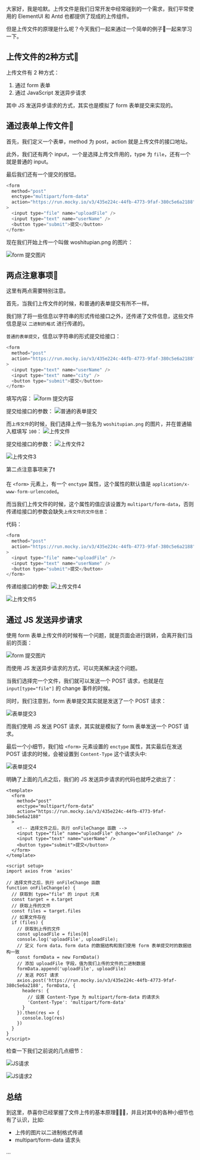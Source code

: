 大家好，我是哈默。上传文件是我们日常开发中经常碰到的一个需求，我们平常使用的 ElementUI 和 Antd 也都提供了现成的上传组件。

但是上传文件的原理是什么呢？今天我们一起来通过一个简单的例子🌰一起来学习一下。

## 上传文件的2种方式📖
上传文件有 2 种方式：
1. 通过 form 表单
2. 通过 JavaScript 发送异步请求

其中 JS 发送异步请求的方式，其实也是模拟了 form 表单提交来实现的。

## 通过表单上传文件📝
首先，我们定义一个表单，method 为 post，action 就是上传文件的接口地址。

此外，我们还有两个 input，一个是选择上传文件用的，type 为 `file`，还有一个就是普通的 input。

最后我们还有一个提交的按钮。
```js
<form 
  method="post" 
  enctype="multipart/form-data"
  action="https://run.mocky.io/v3/435e224c-44fb-4773-9faf-380c5e6a2188"
>
  <input type="file" name="uploadFile" />
  <input type="text" name="userName" />
  <button type="submit">提交</button>
</form>
```

现在我们开始上传一个叫做 woshitupian.png 的图片：

![form 提交图片](./1_form提交1.gif)

## 两点注意事项📢
这里有两点需要特别注意。

首先，当我们上传文件的时候，和普通的表单提交有所不一样。

我们除了将一些信息以字符串的形式传给接口之外，还传递了文件信息，这些文件信息是以 `二进制的格式` 进行传递的。

`普通的表单提交`，信息以字符串的形式提交给接口：

```js
<form 
  method="post" 
  action="https://run.mocky.io/v3/435e224c-44fb-4773-9faf-380c5e6a2188"
>
  <input type="text" name="userName" />
  <input type="text" name="city" />
  <button type="submit">提交</button>
</form>
```

填写内容：
![form 提交内容](./2_普通的表单提交.png)

提交给接口的参数：
![普通的表单提交](./3_普通的表单提交2.png)

而`上传文件`的时候，我们选择上传一张名为 `woshitupian.png` 的图片，并在普通输入框填写 `100`：
![上传文件](./4_上传文件.png)

提交给接口的参数：
![上传文件2](./5_上传文件2.png)

![上传文件3](./6_上传文件3.png)

第二点注意事项来了❗

在 `<form>` 元素上，有一个 `enctype` 属性，这个属性的默认值是 `application/x-www-form-urlencoded`。

而当我们上传文件的时候，这个属性的值应该设置为 `multipart/form-data`，否则传递给接口的参数会缺失`上传文件的文件信息`：

代码：
```js
<form 
  method="post" 
  action="https://run.mocky.io/v3/435e224c-44fb-4773-9faf-380c5e6a2188"
>
  <input type="file" name="uploadFile" />
  <input type="text" name="userName" />
  <button type="submit">提交</button>
</form>
```

传递给接口的参数:
![上传文件4](./7_上传文件4.png)

![上传文件5](./8_上传文件5.png)

## 通过 JS 发送异步请求
使用 form 表单上传文件的时候有一个问题，就是页面会进行跳转，会离开我们当前的页面：

![form 提交图片](./1_form提交1.gif)

而使用 JS 发送异步请求的方式，可以完美解决这个问题。

当我们选择完一个文件，我们就可以发送一个 POST 请求，也就是在 `input[type="file"]` 的 change 事件的时候。

同时，我们注意到，form 表单提交其实就是发送了一个 POST 请求：

![表单提交3](./9_表单提交3.png)

而我们使用 JS 发送 POST 请求，其实就是模拟了 form 表单发送一个 POST 请求。

最后一个小细节，我们给 `<form>` 元素设置的 `enctype` 属性，其实最后在发送 POST 请求的时候，会被设置到 `Content-Type` 这个请求头中:

![表单提交4](./10_表单提交4.png)

明确了上面的几点之后，我们的 JS 发送异步请求的代码也就呼之欲出了：

```vue
<template>
  <form 
    method="post" 
    enctype="multipart/form-data"
    action="https://run.mocky.io/v3/435e224c-44fb-4773-9faf-380c5e6a2188"
  >
    <!-- 选择文件之后，执行 onFileChange 函数 -->
    <input type="file" name="uploadFile" @change="onFileChange" />
    <input type="text" name="userName" />
    <button type="submit">提交</button>
  </form>
</template>

<script setup>
import axios from 'axios'

// 选择文件之后，执行 onFileChange 函数 
function onFileChange(e) {
  // 获取到 type="file" 的 input 元素
  const target = e.target
  // 获取上传的文件
  const files = target.files
  // 如果文件存在
  if (files) {
    // 获取到上传的文件
    const uploadFile = files[0]
    console.log('uploadFile', uploadFile);
    // 定义 form data，form data 的数据结构和我们使用 form 表单提交时的数据结构一致
    const formData = new FormData()
    // 添加 uploadFile 字段，值为我们上传的文件的二进制数据
    formData.append('uploadFile', uploadFile)
    // 发送 POST 请求
    axios.post('https://run.mocky.io/v3/435e224c-44fb-4773-9faf-380c5e6a2188', formData, {
      headers: {
        // 设置 Content-Type 为 multipart/form-data 的请求头
        'Content-Type': 'multipart/form-data'
      }
    }).then(res => {
      console.log(res)
    })
  }
}
</script>
```

检查一下我们之前说的几点细节：

![JS请求](./11_JS请求1.png)

![JS请求2](./12_JS请求2.png)

## 总结
到这里，恭喜你已经掌握了文件上传的基本原理🎉🎉🎉，并且对其中的各种小细节也有了认识，比如:

- 上传的图片以二进制格式传递
- multipart/form-data 请求头

...
